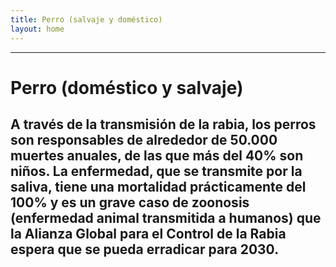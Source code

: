 ```yaml
---
title: Perro (salvaje y doméstico)
layout: home
---
```

---
# Perro (doméstico y salvaje)

A través de la transmisión de la rabia, los perros son responsables de alrededor de 50.000 muertes anuales, de las que más del 40% son niños. La enfermedad, que se transmite por la saliva, tiene una mortalidad prácticamente del 100% y es un grave caso de zoonosis (enfermedad animal transmitida a humanos) que la Alianza Global para el Control de la Rabia espera que se pueda erradicar para 2030.
---
